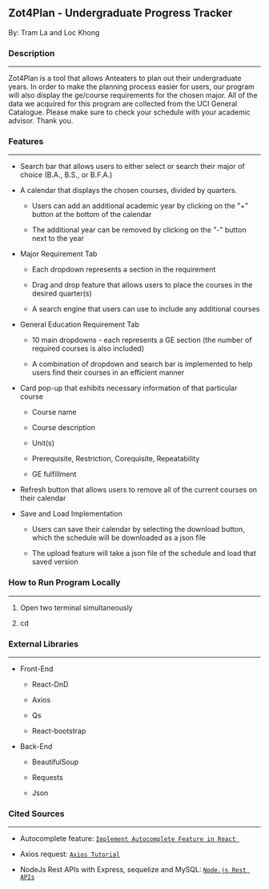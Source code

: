 ## **Zot4Plan - Undergraduate Progress Tracker**

By: Tram La and Loc Khong

### **Description**

---

Zot4Plan is a tool that allows Anteaters to plan out their undergraduate years. In order to make the planning process easier for users, our program will also display the ge/course requirements for the chosen major. All of the data we acquired for this program are collected from the UCI General Catalogue. Please make sure to check your schedule with your academic advisor. Thank you.


### **Features**

---

* Search bar that allows users to either select or search their major of choice (B.A., B.S., or B.F.A.)

* A calendar that displays the chosen courses, divided by quarters.

    - Users can add an additional academic year by clicking on the "+" button at the bottom of the calendar

    - The additional year can be removed by clicking on the "-" button next to the year

* Major Requirement Tab
    
    - Each dropdown represents a section in the requirement

    - Drag and drop feature that allows users to place the courses in the desired quarter(s)

    - A search engine that users can use to include any additional courses

* General Education Requirement Tab

    - 10 main dropdowns - each represents a GE section (the number of required courses is also included)

    - A combination of dropdown and search bar is implemented to help users find their courses in an efficient manner

* Card pop-up that exhibits necessary information of that particular course

    - Course name

    - Course description

    - Unit(s)

    - Prerequisite, Restriction, Corequisite, Repeatability

    - GE fulfillment

* Refresh button that allows users to remove all of the current courses on their calendar

* Save and Load Implementation

    - Users can save their calendar by selecting the download button, which the schedule will be downloaded as a json file

    - The upload feature will take a json file of the schedule and load that saved version

### **How to Run Program Locally**

---

1. Open two terminal simultaneously

2. cd


### **External Libraries**

---

* Front-End

    - React-DnD

    - Axios 

    - Qs

    - React-bootstrap

* Back-End

    - BeautifulSoup

    - Requests

    - Json


### **Cited Sources**

---

* Autocomplete feature: [`Implement Autocomplete Feature in React
`](#https://medium.com/swlh/implement-autocomplete-feature-in-react-9b2721a7deda)

* Axios request: [`Axios Tutorial`](#https://www.bezkoder.com/axios-request/)

* NodeJs Rest APIs with Express, sequelize and MySQL: [`Node.js Rest APIs`](#https://www.bezkoder.com/node-js-express-sequelize-mysql/#Test_the_APIs)
